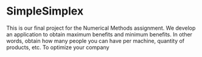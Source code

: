 # SimpleSimplex
This is our final project for the Numerical Methods assignment.  We develop an application to obtain maximum benefits and minimum benefits. In other words, obtain how many people you can have per machine, quantity of products, etc. To optimize your company
